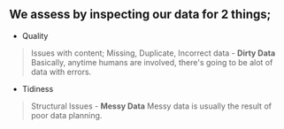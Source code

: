 
## We assess by inspecting our data for 2 things;


*   Quality
> Issues with content; Missing, Duplicate, Incorrect data - **Dirty Data**
Basically, anytime humans are involved, there's going to be alot of data with errors.
*   Tidiness
> Structural Issues - **Messy Data**
Messy data is usually the result of poor data planning.
